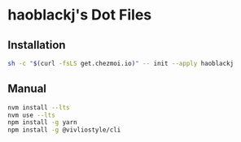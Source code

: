 # haoblackj's Dot Files

## Installation

```bash
sh -c "$(curl -fsLS get.chezmoi.io)" -- init --apply haoblackj
```

## Manual
```zsh
nvm install --lts
nvm use --lts
npm install -g yarn
npm install -g @vivliostyle/cli
```
